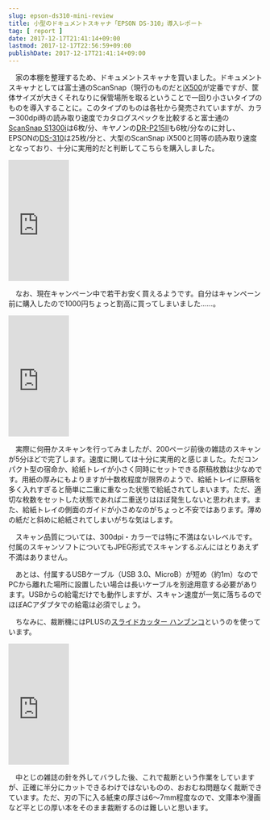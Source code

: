 ```yaml
---
slug: epson-ds310-mini-review
title: 小型のドキュメントスキャナ「EPSON DS-310」導入レポート
tag: [ report ]
date: 2017-12-17T21:41:14+09:00
lastmod: 2017-12-17T22:56:59+09:00
publishDate: 2017-12-17T21:41:14+09:00
---
```


　家の本棚を整理するため、ドキュメントスキャナを買いました。ドキュメントスキャナとしては富士通のScanSnap（現行のものだと[iX500](http://scansnap.fujitsu.com/jp/product/ix500/)が定番ですが、筐体サイズが大きくそれなりに保管場所を取るということで一回り小さいタイプのものを導入することに。このタイプのものは各社から発売されていますが、カラー300dpi時の読み取り速度でカタログスペックを比較すると富士通の[ScanSnap S1300i](http://scansnap.fujitsu.com/jp/product/s1300i/specification.html)は6枚/分、キヤノンの[DR-P215II](http://cweb.canon.jp/imageformula/lineup/p215ii/spec.html)も6枚/分なのに対し、EPSONの[DS-310](https://www.epson.jp/products/scanner/ds310/feature_2.htm)は25枚/分と、大型のScanSnap iX500と同等の読み取り速度となっており、十分に実用的だと判断してこちらを購入しました。

<iframe style="width:120px;height:240px;" marginwidth="0" marginheight="0" scrolling="no" frameborder="0" src="https://rcm-fe.amazon-adsystem.com/e/cm?ref=qf_sp_asin_til&t=hylom-22&m=amazon&o=9&p=8&l=as1&IS2=1&detail=1&asins=B01IALGUZY&linkId=0a0a4095a51d1af238bab77501e4bd9b&bc1=000000&lt1=_blank&fc1=333333&lc1=0066c0&bg1=ffffff&f=ifr"></iframe>

　なお、現在キャンペーン中で若干お安く買えるようです。自分はキャンペーン前に購入したので1000円ちょっと割高に買ってしまいました……。

<iframe style="width:120px;height:240px;" marginwidth="0" marginheight="0" scrolling="no" frameborder="0" src="https://rcm-fe.amazon-adsystem.com/e/cm?ref=qf_sp_asin_til&t=hylom-22&m=amazon&o=9&p=8&l=as1&IS2=1&detail=1&asins=B077ZJKP9M&linkId=5f1546085c879ba6642b53cf9595edf5&bc1=000000&lt1=_blank&fc1=333333&lc1=0066c0&bg1=ffffff&f=ifr"></iframe>

　実際に何冊かスキャンを行ってみましたが、200ページ前後の雑誌のスキャンが5分ほどで完了します。速度に関しては十分に実用的と感じました。ただコンパクト型の宿命か、給紙トレイが小さく同時にセットできる原稿枚数は少なめです。用紙の厚みにもよりますが十数枚程度が限界のようで、給紙トレイに原稿を多く入れすぎると簡単に二重に重なった状態で給紙されてしまいます。ただ、適切な枚数をセットした状態であれば二重送りはほぼ発生しないと思われます。また、給紙トレイの側面のガイドが小さめなのがちょっと不安ではあります。薄めの紙だと斜めに給紙されてしまいがちな気はします。

　スキャン品質については、300dpi・カラーでは特に不満はないレベルです。付属のスキャンソフトについてもJPEG形式でスキャンするぶんにはとりあえず不満はありません。

　あとは、付属するUSBケーブル（USB 3.0、MicroB）が短め（約1m）なのでPCから離れた場所に設置したい場合は長いケーブルを別途用意する必要があります。USBからの給電だけでも動作しますが、スキャン速度が一気に落ちるのでほぼACアダプタでの給電は必須でしょう。

　ちなみに、裁断機にはPLUSの[スライドカッター ハンブンコ](https://bungu.plus.co.jp/product/cut/papercutter/hanbunko/original.html)というのを使っています。

<iframe style="width:120px;height:240px;" marginwidth="0" marginheight="0" scrolling="no" frameborder="0" src="https://rcm-fe.amazon-adsystem.com/e/cm?ref=qf_sp_asin_til&t=hylom-22&m=amazon&o=9&p=8&l=as1&IS2=1&detail=1&asins=B01N5MIZYB&linkId=b913704deaf50470dba6919afde2df56&bc1=000000&lt1=_blank&fc1=333333&lc1=0066c0&bg1=ffffff&f=ifr"></iframe>

　中とじの雑誌の針を外してバラした後、これで裁断という作業をしていますが、正確に半分にカットできるわけではないものの、おおむね問題なく裁断できています。ただ、刃の下に入る紙束の厚さは6〜7mm程度なので、文庫本や漫画など平とじの厚い本をそのまま裁断するのは難しいと思います。


